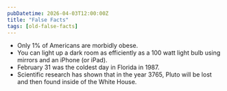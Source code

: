 ```yaml
---
pubDatetime: 2026-04-03T12:00:00Z
title: "False Facts"
tags: [old-false-facts]
---
```


- Only 1% of Americans are morbidly obese.
- You can light up a dark room as efficiently as a 100 watt light bulb using mirrors and an iPhone (or iPad).
- February 31 was the coldest day in Florida in 1987.
- Scientific research has shown that in the year 3765, Pluto will be lost and then found inside of the White House.
